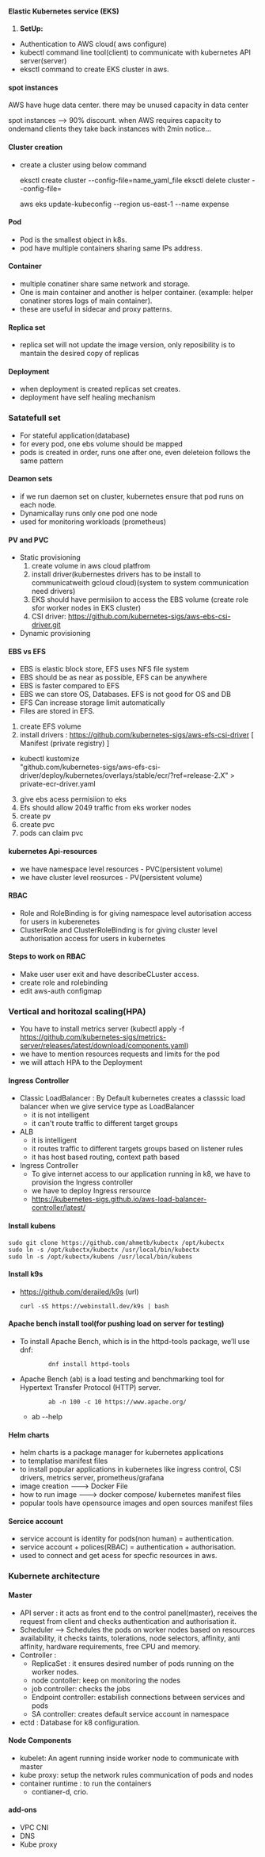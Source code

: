 #### Elastic Kubernetes service (EKS)

1. **SetUp:** 
  - Authentication to AWS cloud( aws configure)
  - kubectl command line tool(client) to communicate with kubernetes API server(server)
  - eksctl command to create EKS cluster in aws.
  
#### spot instances
AWS have huge data center. there may be unused capacity in data center

spot instances --> 90% discount. when AWS requires capacity to ondemand clients they take back instances with 2min notice...

#### Cluster creation 
- create a cluster using below command 
 
    eksctl create cluster --config-file=name_yaml_file 
    eksctl delete cluster --config-file=

    aws eks update-kubeconfig --region us-east-1 --name  expense

#### Pod
- Pod is the smallest object in k8s.
- pod have multiple containers sharing same IPs address.


#### Container
- multiple conatiner share same network and storage.
- One is main container and another is helper container. (example: helper conatiner stores logs of main container).
- these are useful in sidecar and proxy patterns.

#### Replica set 
- replica set will not update the image version, only reposibility is to mantain  the desired copy of replicas 

#### Deployment 
- when deployment is created replicas set creates.
- deployment have self  healing mechanism

### Satatefull set 
- For stateful application(database)
- for every pod, one ebs volume should be mapped
- pods is created in order, runs one after one, even deleteion follows the same pattern

#### Deamon sets
- if we run daemon set on cluster, kubernetes ensure that pod runs on each node.
- Dynamicallay runs only one pod one node
- used for monitoring workloads (prometheus)
#### PV and PVC
- Static provisioning
  1. create volume in aws cloud platfrom
  2. install driver(kubernestes drivers has to be install to communicatweith gcloud cloud)(system to system communication need drivers)
  3. EKS should have permisiion to access the EBS volume (create role sfor worker nodes in EKS cluster)
  4. CSI driver: https://github.com/kubernetes-sigs/aws-ebs-csi-driver.git
- Dynamic provisioning 

#### EBS vs EFS 
- EBS is elastic block store, EFS uses NFS file system
- EBS should be as near as possible, EFS can be anywhere
- EBS is faster compared to EFS
- EBS we can store OS, Databases. EFS is not good for OS and DB
- EFS Can increase storage limit automatically
- Files are stored in EFS.

1. create EFS volume
2. install drivers : https://github.com/kubernetes-sigs/aws-efs-csi-driver [ Manifest (private registry) ]
  - kubectl kustomize \
    "github.com/kubernetes-sigs/aws-efs-csi-driver/deploy/kubernetes/overlays/stable/ecr/?ref=release-2.X" > private-ecr-driver.yaml
3. give ebs acess permisiion to eks
4. Efs should allow 2049 traffic from eks worker nodes
5. create pv 
6. create pvc 
7. pods can claim pvc

#### kubernetes Api-resources 
- we have namespace level resources - PVC(persistent volume)
- we have cluster level reosurces - PV(persistent volume)
#### RBAC
- Role and RoleBinding is for giving namespace level autorisation access for users in kuberenetes
- ClusterRole and ClusterRoleBinding is for giving cluster level authorisation access for users in kubernetes

#### Steps to work on RBAC
- Make user user exit and have describeCLuster access.
- create role and rolebinding
- edit aws-auth configmap

### Vertical and horitozal scaling(HPA)
- You have to install metrics server (kubectl apply -f https://github.com/kubernetes-sigs/metrics-server/releases/latest/download/components.yaml)
- we have to mention resources requests and limits for the pod
- we will attach HPA to the Deployment

#### Ingress Controller 
- Classic LoadBalancer : By Default kubernetes creates a classsic load balancer when we give service type as LoadBalancer
   - it is not intelligent
   - it can't route traffic to different target groups
- ALB 
   - it is intelligent
   - it routes traffic to different targets groups based on listener rules
   - it has host based routing, context path based
- Ingress Controller 
  - To give internet access to our application running in k8, we have to provision the Ingress controller
  - we have to deploy Ingress rersource 
  - https://kubernetes-sigs.github.io/aws-load-balancer-controller/latest/
#### Install kubens

    sudo git clone https://github.com/ahmetb/kubectx /opt/kubectx
    sudo ln -s /opt/kubectx/kubectx /usr/local/bin/kubectx
    sudo ln -s /opt/kubectx/kubens /usr/local/bin/kubens
#### Install k9s
- https://github.com/derailed/k9s (url)

      curl -sS https://webinstall.dev/k9s | bash

#### Apache bench install tool(for pushing load on server for testing)
- To install Apache Bench, which is in the httpd-tools package, we’ll use dnf:

              dnf install httpd-tools
- Apache Bench (ab) is a load testing and benchmarking tool for Hypertext Transfer Protocol (HTTP) server.

              ab -n 100 -c 10 https://www.apache.org/        

  - ab --help

#### Helm charts 
- helm charts is a package manager for kubernetes applications
- to templatise manifest files
- to install popular applications in kubernetes like ingress control, CSI drivers, metrics server, prometheus/grafana
- image creation ---> Docker File
- how to run image ---> docker compose/ kubernetes manifest files
- popular tools have opensource images and open sources manifest files 

#### Sercice account
- service account is identity for pods(non human) = authentication.
- service account + polices(RBAC) = authentication + authorisation.
- used to connect and get acess for specfic resources in aws. 

### Kubernete architecture

#### Master

- API server : it acts as front end to the control panel(master), receives the request from client and checks authentication and authorisation it.
- Scheduler --> Schedules the pods on worker nodes based on resources availability, it checks taints, tolerations, node selectors, affinity, anti affinity, hardware requirements, free CPU and memory.
- Controller : 
   - ReplicaSet : it ensures desired number of pods running on the worker nodes.
   - node contoller: keep on monitoring the nodes
   - job controller: checks the jobs
   - Endpoint controller: estabilish connections between services and pods
   - SA controller: creates default service account in namespace
- ectd : Database for k8 configuration.

#### Node Components
- kubelet: An agent running inside worker node to communicate with master
- kube proxy: setup the network rules communication of pods and nodes
- container runtime : to run the containers
   - contianer-d, crio. 

#### add-ons 
- VPC CNI 
- DNS
- Kube proxy